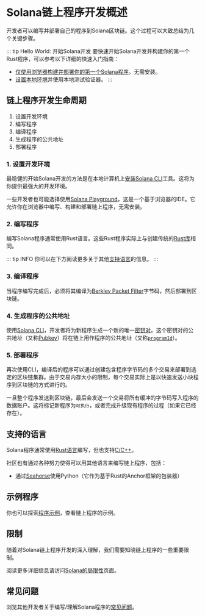 # Solana链上程序开发概述

开发者可以编写并部署自己的程序到Solana区块链。这个过程可以大致总结为几个关键步骤。

::: tip Hello World: 开始Solana开发
要快速开始Solana开发并构建你的第一个Rust程序，可以参考以下详细的快速入门指南：

- [仅使用浏览器构建并部署你的第一个Solana程序](https://solana.com/zh/developers/guides/getstarted/hello-world-in-your-browser)。无需安装。
- [设置本地环境](https://solana.com/zh/developers/guides/getstarted/setup-local-development)并使用本地测试验证器。
:::

## 链上程序开发生命周期

1. 设置开发环境
2. 编写程序
3. 编译程序
4. 生成程序的公共地址
5. 部署程序

### 1. 设置开发环境

最稳健的开始Solana开发的方法是在本地计算机上[安装Solana CLI](https://docs.solanalabs.com/cli/install)工具。这将为你提供最强大的开发环境。

一些开发者也可能选择使用[Solana Playground](https://beta.solpg.io/)，这是一个基于浏览器的IDE。它允许你在浏览器中编写、构建和部署链上程序，无需安装。

### 2. 编写程序

编写Solana程序通常使用Rust语言。这些Rust程序实际上与创建传统的[Rust库](https://doc.rust-lang.org/rust-by-example/crates/lib.html)相同。

::: tip INFO
你可以在下方阅读更多关于其他[支持语言](https://solana.com/zh/docs/programs/overview#support-languages)的信息。
:::

### 3. 编译程序

当程序编写完成后，必须将其编译为[Berkley Packet Filter](https://solana.com/zh/docs/programs/faq#berkeley-packet-filter-bpf)字节码，然后部署到区块链。

### 4. 生成程序的公共地址

使用[Solana CLI](https://docs.solanalabs.com/cli/install)，开发者将为新程序生成一个新的唯一[密钥对](https://solana.com/zh/docs/terminology#keypair)。这个密钥对的公共地址（又称[Pubkey](https://solana.com/zh/docs/terminology#public-key-pubkey)）将在链上用作程序的公共地址（又称[`programId`](https://solana.com/zh/docs/terminology#program-id)）。

### 5. 部署程序

再次使用CLI，编译后的程序可以通过创建包含程序字节码的多个交易来部署到选定的区块链集群。由于交易内存大小的限制，每个交易实际上是以快速发送小块程序到区块链的方式进行的。

一旦整个程序发送到区块链，最后会发送一个交易将所有缓冲的字节码写入程序的数据账户。这将标记新程序为`可执行`，或者完成升级现有程序的过程（如果它已经存在）。

## 支持的语言

Solana程序通常使用[Rust语言](https://solana.com/zh/docs/programs/lang-rust)编写，但也支持[C/C++](https://solana.com/zh/docs/programs/lang-c)。

社区也有通过各种努力使得可以用其他语言来编写链上程序，包括：

- 通过[Seahorse](https://seahorse.dev/)使用Python（它作为基于Rust的Anchor框架的包装器）

## 示例程序

你也可以探索[程序示例](https://solana.com/zh/docs/programs/examples)，查看链上程序的示例。

## 限制

随着对Solana链上程序开发的深入理解，我们需要知晓链上程序的一些重要限制。

阅读更多详细信息请访问[Solana的局限性](https://solana.com/zh/docs/programs/limitations)页面。

## 常见问题

浏览其他开发者关于编写/理解Solana程序的[常见问题](https://solana.com/zh/docs/programs/faq)。
